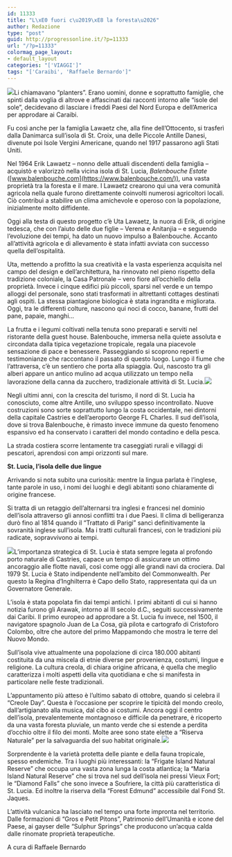 ```yaml
---
id: 11333
title: "L\xE0 fuori c\u2019\xE8 la foresta\u2026"
author: Redazione
type: "post"
guid: http://progressonline.it/?p=11333
url: "/?p=11333"
colormag_page_layout:
- default_layout
categories: "['VIAGGI']"
tags: "['Caraibi', 'Raffaele Bernardo']"
---
```


![](https://progressonline.it/wp-content/uploads/2019/05/IMG_0458-300x225.jpg)Li chiamavano “planters”. Erano uomini, donne e soprattutto famiglie, che spinti dalla voglia di altrove e affascinati dai racconti intorno alle “isole del sole”, decidevano di lasciare i freddi Paesi del Nord Europa e dell’America per approdare ai Caraibi.

Fu così anche per la famiglia Lawaetz che, alla fine dell’Ottocento, si trasferì dalla Danimarca sull’isola di St. Croix, una delle Piccole Antille Danesi, divenute poi Isole Vergini Americane, quando nel 1917 passarono agli Stati Uniti.

Nel 1964 Erik Lawaetz – nonno delle attuali discendenti della famiglia – acquistò e valorizzò nella vicina isola di St. Lucia, *Balenbouche Estate* ([www.balenbouche.com](https://www.balenbouche.com/)), una vasta proprietà tra la foresta e il mare. I Lawaetz crearono qui una vera comunità agricola nella quale furono direttamente coinvolti numerosi agricoltori locali. Ciò contribuì a stabilire un clima amichevole e operoso con la popolazione, inizialmente molto diffidente.

Oggi alla testa di questo progetto c’è Uta Lawaetz, la nuora di Erik, di origine tedesca, che con l’aiuto delle due figlie – Verena e Anitanjia – e seguendo l’evoluzione dei tempi, ha dato un nuovo impulso a Balenbouche. Accanto all’attività agricola e di allevamento è stata infatti avviata con successo quella dell’ospitalità.

Uta, mettendo a profitto la sua creatività e la vasta esperienza acquisita nel campo del design e dell’architettura, ha rinnovato nel pieno rispetto della tradizione coloniale, la Casa Patronale – vero fiore all’occhiello della proprietà. Invece i cinque edifici più piccoli, sparsi nel verde e un tempo alloggi del personale, sono stati trasformati in altrettanti cottages destinati agli ospiti. La stessa piantagione biologica è stata ingrandita e migliorata. Oggi, tra le differenti colture, nascono qui noci di cocco, banane, frutti del pane, papaie, manghi…

La frutta e i legumi coltivati nella tenuta sono preparati e serviti nel ristorante della guest house. Balenbouche, immersa nella quiete assoluta e circondata dalla tipica vegetazione tropicale, regala una piacevole sensazione di pace e benessere. Passeggiando si scoprono reperti e testimonianze che raccontano il passato di questo luogo. Lungo il fiume che l’attraversa, c’è un sentiero che porta alla spiaggia. Qui, nascosto tra gli alberi appare un antico mulino ad acqua utilizzato un tempo nella lavorazione della canna da zucchero, tradizionale attività di St. Lucia.![](https://progressonline.it/wp-content/uploads/2019/05/Balenbouche_020-1024x683.jpg)

Negli ultimi anni, con la crescita del turismo, il nord di St. Lucia ha conosciuto, come altre Antille, uno sviluppo spesso incontrollato. Nuove costruzioni sono sorte soprattutto lungo la costa occidentale, nei dintorni della capitale Castries e dell’aeroporto George FL Charles. Il sud dell’isola, dove si trova Balenbouche, è rimasto invece immune da questo fenomeno espansivo ed ha conservato i caratteri del mondo contadino e della pesca.

La strada costiera scorre lentamente tra caseggiati rurali e villaggi di pescatori, aprendosi con ampi orizzonti sul mare.

**St. Lucia, l’isola delle due lingue**

Arrivando si nota subito una curiosità: mentre la lingua parlata è l’inglese, tante parole in uso, i nomi dei luoghi e degli abitanti sono chiaramente di origine francese.

Si tratta di un retaggio dell’alternarsi tra inglesi e francesi nel dominio dell’isola attraverso gli annosi conflitti tra i due Paesi. Il clima di belligeranza durò fino al 1814 quando il “Trattato di Parigi” sancì definitivamente la sovranità inglese sull’isola. Ma i tratti culturali francesi, con le tradizioni più radicate, sopravvivono ai tempi.

![](https://progressonline.it/wp-content/uploads/2019/05/Balenbouche_006-1024x683.jpg)L’importanza strategica di St. Lucia è stata sempre legata al profondo porto naturale di Castries, capace un tempo di assicurare un ottimo ancoraggio alle flotte navali, così come oggi alle grandi navi da crociera. Dal 1979 St. Lucia è Stato indipendente nell’ambito del Commonwealth. Per questo la Regina d’Inghilterra è Capo dello Stato, rappresentata qui da un Governatore Generale.

L’isola è stata popolata fin dai tempi antichi. I primi abitanti di cui si hanno notizia furono gli Arawak, intorno al III secolo d.C., seguiti successivamente dai Caribi. Il primo europeo ad approdare a St. Lucia fu invece, nel 1500, il navigatore spagnolo Juan de La Cosa, già pilota e cartografo di Cristoforo Colombo, oltre che autore del primo Mappamondo che mostra le terre del Nuovo Mondo.

Sull’isola vive attualmente una popolazione di circa 180.000 abitanti costituita da una miscela di etnie diverse per provenienza, costumi, lingue e religione. La cultura creola, di chiara origine africana, è quella che meglio caratterizza i molti aspetti della vita quotidiana e che si manifesta in particolare nelle feste tradizionali.

L’appuntamento più atteso è l’ultimo sabato di ottobre, quando si celebra il “Creole Day”. Questa è l’occasione per scoprire le tipicità del mondo creolo, dall’artigianato alla musica, dal cibo ai costumi. Ancora oggi il centro dell’isola, prevalentemente montagnoso e difficile da penetrare, è ricoperto da una vasta foresta pluviale, un manto verde che si estende a perdita d’occhio oltre il filo dei monti. Molte aree sono state elette a “Riserva Naturale” per la salvaguardia del suo habitat originale.![](https://progressonline.it/wp-content/uploads/2019/05/DSC_0207-300x199.jpg)

Sorprendente è la varietà protetta delle piante e della fauna tropicale, spesso endemiche. Tra i luoghi più interessanti: la “Frigate Island Natural Reserve” che occupa una vasta zona lunga la costa atlantica; la “Maria Island Natural Reserve” che si trova nel sud dell’isola nei pressi Vieux Fort; le “Diamond Falls” che sono invece a Soufriere, la città più caratteristica di St. Lucia. Ed inoltre la riserva della “Forest Edmund” accessibile dal Fond St. Jaques.

L’attività vulcanica ha lasciato nel tempo una forte impronta nel territorio. Dalle formazioni di “Gros e Petit Pitons”, Patrimonio dell’Umanità e icone del Paese, ai gayser delle “Sulphur Springs” che producono un’acqua calda dalle rinomate proprietà terapeutiche.

A cura di Raffaele Bernardo